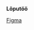**Lõputöö**

[Figma](https://www.figma.com/file/mHOZTtf0eZlC2XMa3vI0YB/Lõputöö?type=design&node-id=44-70&mode=design&t=HJNqU8Hq3luCYn2m-0)
